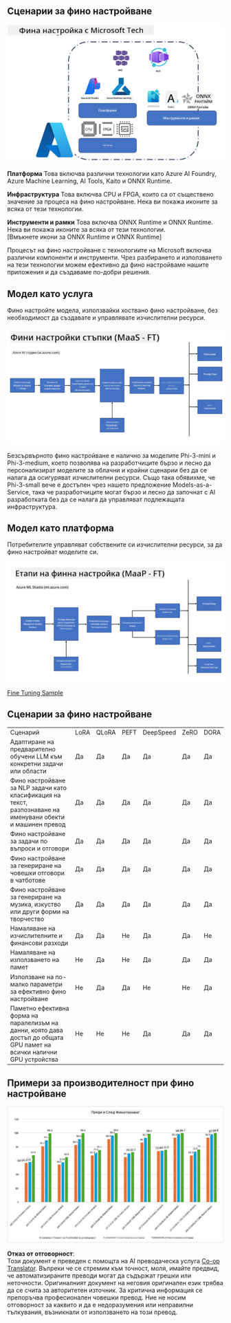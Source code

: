 <!--
CO_OP_TRANSLATOR_METADATA:
{
  "original_hash": "cb5648935f63edc17e95ce38f23adc32",
  "translation_date": "2025-05-09T21:57:58+00:00",
  "source_file": "md/03.FineTuning/FineTuning_Scenarios.md",
  "language_code": "bg"
}
-->
## Сценарии за фино настройване

![FineTuning with MS Services](../../../../translated_images/FinetuningwithMS.25759a0154a97ad90e43a6cace37d6bea87f0ac0236ada3ad5d4a1fbacc3bdf7.bg.png)

**Платформа** Това включва различни технологии като Azure AI Foundry, Azure Machine Learning, AI Tools, Kaito и ONNX Runtime.

**Инфраструктура** Това включва CPU и FPGA, които са от съществено значение за процеса на фино настройване. Нека ви покажа иконите за всяка от тези технологии.

**Инструменти и рамки** Това включва ONNX Runtime и ONNX Runtime. Нека ви покажа иконите за всяка от тези технологии.  
[Вмъкнете икони за ONNX Runtime и ONNX Runtime]

Процесът на фино настройване с технологиите на Microsoft включва различни компоненти и инструменти. Чрез разбирането и използването на тези технологии можем ефективно да фино настройваме нашите приложения и да създаваме по-добри решения.

## Модел като услуга

Фино настройте модела, използвайки хоствано фино настройване, без необходимост да създавате и управлявате изчислителни ресурси.

![MaaS Fine Tuning](../../../../translated_images/MaaSfinetune.6184d80a336ea9d7bb67a581e9e5d0b021cafdffff7ba257c2012e2123e0d77e.bg.png)

Безсървърното фино настройване е налично за моделите Phi-3-mini и Phi-3-medium, което позволява на разработчиците бързо и лесно да персонализират моделите за облачни и крайни сценарии без да се налага да осигуряват изчислителни ресурси. Също така обявихме, че Phi-3-small вече е достъпен чрез нашето предложение Models-as-a-Service, така че разработчиците могат бързо и лесно да започнат с AI разработката без да се налага да управляват подлежащата инфраструктура.

## Модел като платформа

Потребителите управляват собствените си изчислителни ресурси, за да фино настройват моделите си.

![Maap Fine Tuning](../../../../translated_images/MaaPFinetune.cf8b08ef05bf57f362da90834be87562502f4370de4a7325a9fb03b8c008e5e7.bg.png)

[Fine Tuning Sample](https://github.com/Azure/azureml-examples/blob/main/sdk/python/foundation-models/system/finetune/chat-completion/chat-completion.ipynb)

## Сценарии за фино настройване

| | | | | | | |
|-|-|-|-|-|-|-|
|Сценарий|LoRA|QLoRA|PEFT|DeepSpeed|ZeRO|DORA|
|Адаптиране на предварително обучени LLM към конкретни задачи или области|Да|Да|Да|Да|Да|Да|
|Фино настройване за NLP задачи като класификация на текст, разпознаване на именувани обекти и машинен превод|Да|Да|Да|Да|Да|Да|
|Фино настройване за задачи по въпроси и отговори|Да|Да|Да|Да|Да|Да|
|Фино настройване за генериране на човешки отговори в чатботове|Да|Да|Да|Да|Да|Да|
|Фино настройване за генериране на музика, изкуство или други форми на творчество|Да|Да|Да|Да|Да|Да|
|Намаляване на изчислителните и финансови разходи|Да|Да|Не|Да|Да|Не|
|Намаляване на използването на памет|Не|Да|Не|Да|Да|Да|
|Използване на по-малко параметри за ефективно фино настройване|Не|Да|Да|Не|Не|Да|
|Паметно ефективна форма на паралелизъм на данни, която дава достъп до общата GPU памет на всички налични GPU устройства|Не|Не|Не|Да|Да|Да|

## Примери за производителност при фино настройване

![Finetuning Performance](../../../../translated_images/Finetuningexamples.9dbf84557eef43e011eb7cadf51f51686f9245f7953e2712a27095ab7d18a6d1.bg.png)

**Отказ от отговорност**:  
Този документ е преведен с помощта на AI преводаческа услуга [Co-op Translator](https://github.com/Azure/co-op-translator). Въпреки че се стремим към точност, моля, имайте предвид, че автоматизираните преводи могат да съдържат грешки или неточности. Оригиналният документ на неговия оригинален език трябва да се счита за авторитетен източник. За критична информация се препоръчва професионален човешки превод. Ние не носим отговорност за каквито и да е недоразумения или неправилни тълкувания, възникнали от използването на този превод.